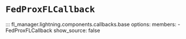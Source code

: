 # `FedProxFLCallback`

::: fl_manager.lightning.components.callbacks.base
    options:
      members:
      - FedProxFLCallback
      show_source: false
